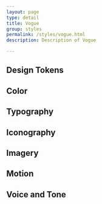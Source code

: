 ```yaml
---
layout: page
type: detail
title: Vogue
group: styles
permalink: /styles/vogue.html
description: Description of Vogue

---
```



## Design Tokens

## Color

## Typography

## Iconography

## Imagery

## Motion

## Voice and Tone

